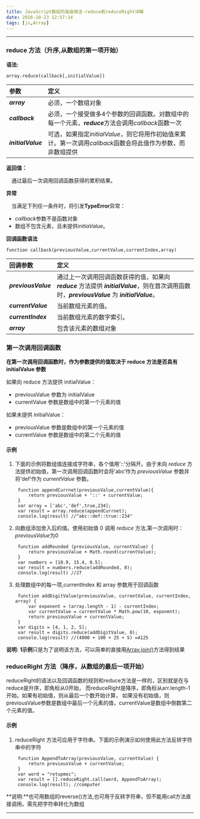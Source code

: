 ```yaml
---
title: JavaScript数组的高级用法-reduce和reduceRight详解
date: 2016-10-23 12:57:14
tags: [js,Array]
---
```


-------------------------
### reduce 方法（升序,从数组的第一项开始）

**语法:**

	array.reduce(callback[,initialValue])
	
|**参数**|**定义**|
|:-----|:-----|
|***array***|必须，一个数组对象|
|***callback***|必须，一个接受做多4个参数的回调函数。对数组中的每一个元素，***reduce***方法会调用*callback*函数一次|
|***initialValue***|可选，如果指定*initialValue*，则它将用作初始值来累计。第一次调用*callback*函数会将此值作为参数，而非数组提供|

**返回值：**

　通过最后一次调用回调函数获得的累积结果。

**异常**

　当满足下列任一条件时，将引发**TypeError**异常：
  * *callback*参数不是函数对象
  * 数组不包含元素，且未提供*initiaValue*。
	
**回调函数语法**

	function callback(previousValue,currentValue,currentIndex,array)

|**回调参数**|**定义**|
|:-----|:-----|
|***previousValue***|通过上一次调用回调函数获得的值，如果向 ***reduce*** 方法提供 ***initialValue***，则在首次调用函数时，***previousValue*** 为 ***initialValue***。|
|***currentValue***|当前数组元素的值。|
|***currentIndex***|当前数组元素的数字索引。|
|***array***|包含该元素的数组对象|

### 第一次调用回调函数

**在第一次调用回调函数时，作为参数提供的值取决于 reduce 方法是否具有 initialValue 参数**

如果向 reduce 方法提供 initialValue：

* previousValue 参数为 initialValue
* currentValue 参数是数组中的第一个元素的值

如果未提供 initialValue：

* previousValue 参数是数组中的第一个元素的值
* currentValue 参数是数组中的第二个元素的值

#### 示例

1. 下面的示例将数组值连接成字符串，各个值用'::'分隔开。由于未向 *reduce* 方法提供初始值，第一次调用回调函数时会将’abc‘作为 *previousValue* 参数并将’def‘作为 *currentValue* 参数。

		function appendCurrnet(previousValue,currentValue){
			return previousValue + '::' + currentValue;
		}
		var array = ['abc','def',true,234];
		var result = array.reduce(appendCurrnet);
		console.log(result) //"abc::def::true::234"

2. 向数组添加舍入后的值。使用初始值 0 调用 *reduce* 方法,第一次调用时：*previousValue*为0

		function addRounded (previousValue, currentValue) {
			return previousValue + Math.round(currentValue);
		}
		var numbers = [10.9, 15.4, 0.5];
		var result = numbers.reduce(addRounded, 0);
		console.log(result) //27

3. 处理数组中的每一项,currentIndex 和 array 参数用于回调函数

		function addDigitValue(previousValue, currentValue, currentIndex, array) {
			var exponent = (array.length - 1) - currentIndex;
			var currentValue = currentValue * Math.pow(10, exponent);
			return previousValue + currentValue;
		}
		var digits = [4, 1, 2, 5];
		var result = digits.reduce(addDigitValue, 0);
		console.log(result) //(4000 + 100 + 25 + 5) =4125

**说明:** **1示例**只是为了说明该方法，可以简单的直接用[Array.join()](https://developer.mozilla.org/en-US/docs/Web/JavaScript/Reference/Global_Objects/Array/join)方法得到结果
		
### reduceRight 方法（降序，从数组的最后一项开始）

reduceRight的语法以及回调函数的规则和reduce方法是一样的，区别就是在与reduce是升序，即角标从0开始，
而reduceRight是降序，即角标从arr.length-1开始。如果有初始值，则从最后一个数开始计算，
如果没有初始值，则previousValue参数是数组中最后一个元素的值，currentValue是数组中倒数第二个元素的值。

#### 示例
1. reduceRight 方法可应用于字符串。下面的示例演示如何使用此方法反转字符串中的字符

		function AppendToArray(previousValue, currentValue) {
			return previousValue + currentValue;
		}
		var word = "retupmoc";
		var result = [].reduceRight.call(word, AppendToArray);
		console.log(result); //computer
		
**说明:**也可用数组的reverse()方法,也可用于反转字符串，但不能用call方法直接调用。需先把字符串转化为数组

-----------------------------------
